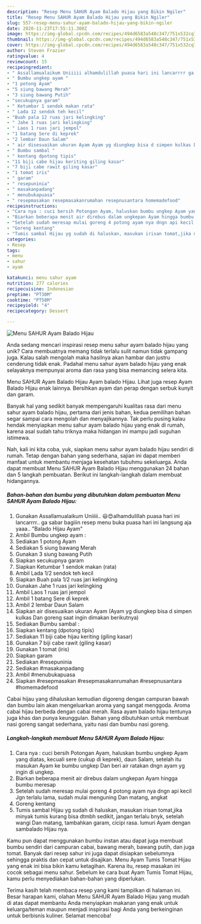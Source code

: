 ```yaml
---
description: "Resep Menu SAHUR Ayam Balado Hijau yang Bikin Ngiler"
title: "Resep Menu SAHUR Ayam Balado Hijau yang Bikin Ngiler"
slug: 557-resep-menu-sahur-ayam-balado-hijau-yang-bikin-ngiler
date: 2020-11-23T17:55:11.300Z
image: https://img-global.cpcdn.com/recipes/494d6583a548c347/751x532cq70/menu-sahur-ayam-balado-hijau-foto-resep-utama.jpg
thumbnail: https://img-global.cpcdn.com/recipes/494d6583a548c347/751x532cq70/menu-sahur-ayam-balado-hijau-foto-resep-utama.jpg
cover: https://img-global.cpcdn.com/recipes/494d6583a548c347/751x532cq70/menu-sahur-ayam-balado-hijau-foto-resep-utama.jpg
author: Steven Frazier
ratingvalue: 4
reviewcount: 15
recipeingredient:
- " Assallamualaikum Uniiiii alhamdulillah puasa hari ini lancarrrr ga sabar bagiiin resep menu buka puasa hari ini langsung aja yaaa Balado Hijau Ayam"
- " Bumbu ungkep ayam "
- "1 potong Ayam"
- "5 siung bawang Merah"
- "3 siung bawang Putih"
- "secukupnya garam"
- " Ketumbar 1 sendok makan rata"
- " Lada 12 sendok teh kecil"
- "Buah pala 12 ruas jari kelingking"
- " Jahe 1 ruas jari kelingking"
- " Laos 1 ruas jari jempol"
- "1 batang Sere di keprek"
- "2 lembar Daun Salam"
- " air disesuaikan ukuran Ayam Ayam yg diungkep bisa d simpen kulkas Dan goreng saat ingin dimakan berikutnya"
- " Bumbu sambal "
- " kentang dpotong tipis"
- "11 biji cabe hijau keriting giling kasar"
- "7 biji cabe rawit giling kasar"
- "1 tomat iris"
- " garam"
- " resepuninia"
- " masakanpadang"
- " menubukapuasa"
- " resepmasakan resepmasakanrumahan resepnusantara homemadefood"
recipeinstructions:
- "Cara nya : cuci bersih Potongan Ayam, haluskan bumbu ungkep Ayam yang diatas, kecuali sere (cukup di keprek), daun Salam, setelah itu masukan Ayam ke bumbu ungkep Dan beri air ratakan dngn ayam yg ingin di ungkep."
- "Biarkan beberapa menit air direbus dalam ungkepan Ayam hingga bumbu meresap"
- "Setelah sudah meresap mulai goreng 4 potong ayam nya dngn api kecil Jgn terlalu lama, sudah mulai menguning Dan matang, angkat"
- "Goreng kentang"
- "Tumis sambal Hijau yg sudah di haluskan, masukan irisan tomat,jika minyak tumis kurang bisa dtmbh sedikit, jangan terlalu bnyk, setelah wangi Dan matang, tambahkan garam, cicipi rasa. lumuri Ayam dengan sambalado Hijau nya."
categories:
- Resep
tags:
- menu
- sahur
- ayam

katakunci: menu sahur ayam 
nutrition: 277 calories
recipecuisine: Indonesian
preptime: "PT30M"
cooktime: "PT58M"
recipeyield: "4"
recipecategory: Dessert

---
```



![Menu SAHUR Ayam Balado Hijau](https://img-global.cpcdn.com/recipes/494d6583a548c347/751x532cq70/menu-sahur-ayam-balado-hijau-foto-resep-utama.jpg)

Anda sedang mencari inspirasi resep menu sahur ayam balado hijau yang unik? Cara membuatnya memang tidak terlalu sulit namun tidak gampang juga. Kalau salah mengolah maka hasilnya akan hambar dan justru cenderung tidak enak. Padahal menu sahur ayam balado hijau yang enak selayaknya mempunyai aroma dan rasa yang bisa memancing selera kita.

Menu SAHUR Ayam Balado Hijau Ayam balado Hijau. Lihat juga resep Ayam Balado Hijau enak lainnya. Bersihkan ayam dan perap dengan serbuk kunyit dan garam.

Banyak hal yang sedikit banyak mempengaruhi kualitas rasa dari menu sahur ayam balado hijau, pertama dari jenis bahan, kedua pemilihan bahan segar sampai cara mengolah dan menyajikannya. Tak perlu pusing kalau hendak menyiapkan menu sahur ayam balado hijau yang enak di rumah, karena asal sudah tahu triknya maka hidangan ini mampu jadi suguhan istimewa.


Nah, kali ini kita coba, yuk, siapkan menu sahur ayam balado hijau sendiri di rumah. Tetap dengan bahan yang sederhana, sajian ini dapat memberi manfaat untuk membantu menjaga kesehatan tubuhmu sekeluarga. Anda dapat membuat Menu SAHUR Ayam Balado Hijau menggunakan 24 bahan dan 5 langkah pembuatan. Berikut ini langkah-langkah dalam membuat hidangannya.

<!--inarticleads1-->

##### Bahan-bahan dan bumbu yang dibutuhkan dalam pembuatan Menu SAHUR Ayam Balado Hijau:

1. Gunakan  Assallamualaikum Uniiiii.. 😃😍alhamdulillah puasa hari ini lancarrrr.. ga sabar bagiiin resep menu buka puasa hari ini langsung aja yaaa.. &#34;Balado Hijau Ayam&#34;
1. Ambil  Bumbu ungkep ayam :
1. Sediakan 1 potong Ayam
1. Sediakan 5 siung bawang Merah
1. Gunakan 3 siung bawang Putih
1. Siapkan secukupnya garam
1. Siapkan  Ketumbar 1 sendok makan (rata)
1. Ambil  Lada 1/2 sendok teh kecil
1. Siapkan Buah pala 1/2 ruas jari kelingking
1. Gunakan  Jahe 1 ruas jari kelingking
1. Ambil  Laos 1 ruas jari jempol
1. Ambil 1 batang Sere di keprek
1. Ambil 2 lembar Daun Salam
1. Siapkan  air disesuaikan ukuran Ayam (Ayam yg diungkep bisa d simpen kulkas Dan goreng saat ingin dimakan berikutnya)
1. Sediakan  Bumbu sambal :
1. Siapkan  kentang (dpotong tipis)
1. Sediakan 11 biji cabe hijau keriting (giling kasar)
1. Gunakan 7 biji cabe rawit (giling kasar)
1. Gunakan 1 tomat (iris)
1. Siapkan  garam
1. Sediakan  #resepuninia
1. Sediakan  #masakanpadang
1. Ambil  #menubukapuasa
1. Siapkan  #resepmasakan #resepmasakanrumahan #resepnusantara #homemadefood


Cabai hijau yang dihaluskan kemudian digoreng dengan campuran bawah dan bumbu lain akan mengeluarkan aroma yang sangat menggoda. Aroma cabai hijau berbeda dengan cabai merah. Rasa ayam balado hijau tentunya juga khas dan punya keunggulan. Bahan yang dibutuhkan untuk membuat nasi goreng sangat sederhana, yaitu nasi dan bumbu nasi goreng. 

<!--inarticleads2-->

##### Langkah-langkah membuat Menu SAHUR Ayam Balado Hijau:

1. Cara nya : cuci bersih Potongan Ayam, haluskan bumbu ungkep Ayam yang diatas, kecuali sere (cukup di keprek), daun Salam, setelah itu masukan Ayam ke bumbu ungkep Dan beri air ratakan dngn ayam yg ingin di ungkep.
1. Biarkan beberapa menit air direbus dalam ungkepan Ayam hingga bumbu meresap
1. Setelah sudah meresap mulai goreng 4 potong ayam nya dngn api kecil Jgn terlalu lama, sudah mulai menguning Dan matang, angkat
1. Goreng kentang
1. Tumis sambal Hijau yg sudah di haluskan, masukan irisan tomat,jika minyak tumis kurang bisa dtmbh sedikit, jangan terlalu bnyk, setelah wangi Dan matang, tambahkan garam, cicipi rasa. lumuri Ayam dengan sambalado Hijau nya.


Kamu pun dapat menggunakan bumbu instan atau dapat juga membuat bumbu sendiri dari campuran cabai, bawang merah, bawang putih, dan juga tomat. Banyak dari resep sahur ini juga dapat disiapkan sebelumnya sehingga praktis dan cepat untuk disajikan. Menu Ayam Tumis Tomat Hijau yang enak ini bisa bikin kamu ketagihan. Karena itu, resep masakan ini cocok sebagai menu sahur. Sebelum ke cara buat Ayam Tumis Tomat Hijau, kamu perlu menyediakan bahan-bahan yang diperlukan. 

Terima kasih telah membaca resep yang kami tampilkan di halaman ini. Besar harapan kami, olahan Menu SAHUR Ayam Balado Hijau yang mudah di atas dapat membantu Anda menyiapkan makanan yang enak untuk keluarga/teman maupun menjadi inspirasi bagi Anda yang berkeinginan untuk berbisnis kuliner. Selamat mencoba!

